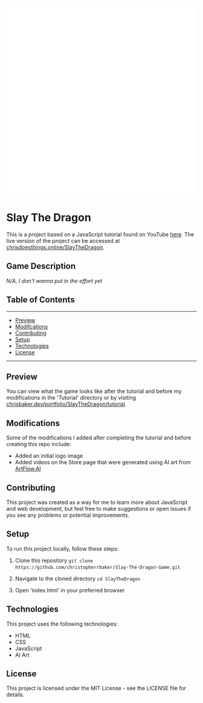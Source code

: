 ![](frontlogo.gif)
# Slay The Dragon

This is a project based on a JavaScript tutorial found on YouTube [here](https://www.youtube.com/watch?v=nu_pCVPKzTk&ab_channel=freeCodeCamp.org). The live version of the project can be accessed at [chrisdoesthings.online/SlayTheDragon](http://chrisdoesthings.online/SlayTheDragon).


## Game Description
*N/A, I don't wanna put in the effort yet*


## Table of Contents 
***
- [Preview](#preview)
- [Modifcations](#modifications)
- [Contributing](#contributing)
- [Setup](#setup)
- [Technologies](#technologies)
- [License](#license)
***
 

## Preview

You can view what the game looks like after the tutorial and before my modifications in the 'Tutorial' directory or by visiting [chrisbaker.dev/portfolio/SlayTheDragon/tutorial](https://chrisbaker.dev/portfolio/SlayTheDragon/tutorial/).


## Modifications

Some of the modifications I added after completing the tutorial and before creating this repo include:

- Added an initial logo image
- Added videos on the Store page that were generated using AI art from [ArtFlow.AI](https://artflow.ai/)


## Contributing

This project was created as a way for me to learn more about JavaScript and web development, but feel free to make suggestions or open issues if you see any problems or potential improvements.


## Setup

To run this project locally, follow these steps:

1. Clone this repository
```git clone https://github.com/christopherrbaker/Slay-The-Dragon-Game.git```

2. Navigate to the cloned directory
```cd SlayTheDragon```

3. Open 'index.html' in your preferred browser


## Technologies

This project uses the following technologies:
- HTML
- CSS
- JavaScript
- AI Art 


## License

This project is licensed under the MIT License - see the LICENSE file for details.


